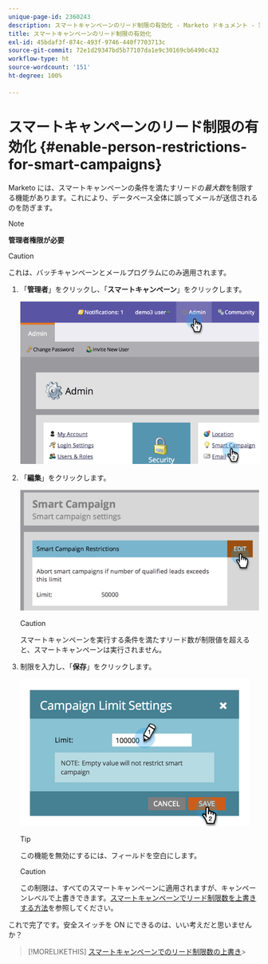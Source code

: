```yaml
---
unique-page-id: 2360243
description: スマートキャンペーンのリード制限の有効化 - Marketo ドキュメント - 製品ドキュメント
title: スマートキャンペーンのリード制限の有効化
exl-id: 45bdaf3f-874c-493f-9746-440f7703713c
source-git-commit: 72e1d29347bd5b77107da1e9c30169cb6490c432
workflow-type: ht
source-wordcount: '151'
ht-degree: 100%

---
```


# スマートキャンペーンのリード制限の有効化 {#enable-person-restrictions-for-smart-campaigns}

Marketo には、スマートキャンペーンの条件を満たすリードの&#x200B;_最大数_&#x200B;を制限する機能があります。これにより、データベース全体に誤ってメールが送信されるのを防ぎます。

>[!NOTE]
>
>**管理者権限が必要**

>[!CAUTION]
>
>これは、バッチキャンペーンとメールプログラムにのみ適用されます。

1. 「**管理者**」をクリックし、「**スマートキャンペーン**」をクリックします。

   ![](assets/image2014-9-18-15-3a58-3a29.png)

1. 「**編集**」をクリックします。

   ![](assets/image2014-9-18-15-3a59-3a7.png)

   >[!CAUTION]
   >
   >スマートキャンペーンを実行する条件を満たすリード数が制限値を超えると、スマートキャンペーンは実行されません。

1. 制限を入力し、「**保存**」をクリックします。

   ![](assets/image2014-9-18-15-3a59-3a56.png)

   >[!TIP]
   >
   >この機能を無効にするには、フィールドを空白にします。

   >[!CAUTION]
   >
   >この制限は、すべてのスマートキャンペーンに適用されますが、キャンペーンレベルで上書きできます。[スマートキャンペーンでリード制限数を上書きする方法](/help/marketo/product-docs/core-marketo-concepts/smart-campaigns/using-smart-campaigns/override-person-restrictions-in-a-smart-campaign.md)を参照してください。

これで完了です。安全スイッチを ON にできるのは、いい考えだと思いませんか？

>[!MORELIKETHIS]
[スマートキャンペーンでのリード制限数の上書き](/help/marketo/product-docs/core-marketo-concepts/smart-campaigns/using-smart-campaigns/override-person-restrictions-in-a-smart-campaign.md)>
>
